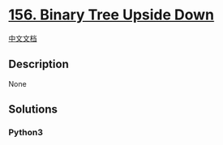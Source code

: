 # [156. Binary Tree Upside Down](https://leetcode.com/problems/binary-tree-upside-down)

[中文文档](//leetcode/0100-0199/0156.Binary%20Tree%20Upside%20Down/README.md)

## Description

None

## Solutions

<!-- tabs:start -->

### **Python3**

```python

```

<!-- tabs:end -->
